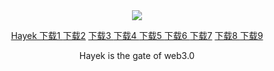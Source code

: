 


<div style="text-align:center"><a href="/cn/hayek.html" > <img src="/imgs/128.png" /></a></div>
<p align="center">
<a href="http://178.18.242.172/ipfs/QmaWDwopdkV7tkTFwqLuunpa1mg6J7b6ZJEs93fNHL4n5S/down.html" > Hayek  下载1 </a>
<a href="http://165.227.76.104:8080/ipfs/QmaWDwopdkV7tkTFwqLuunpa1mg6J7b6ZJEs93fNHL4n5S/down.html" > 下载2</a>
<a href="http://194.163.146.192/ipfs/QmaWDwopdkV7tkTFwqLuunpa1mg6J7b6ZJEs93fNHL4n5S/down.html" > 下载3 </a>
<a href="http://185.8.166.154/ipfs/QmaWDwopdkV7tkTFwqLuunpa1mg6J7b6ZJEs93fNHL4n5S/down.html" > 下载4 </a>
<a href="http://91.107.200.167:8080/ipfs/QmaWDwopdkV7tkTFwqLuunpa1mg6J7b6ZJEs93fNHL4n5S/down.html" > 下载5 </a>
<a href="http://46.101.242.131:8080/ipfs/QmaWDwopdkV7tkTFwqLuunpa1mg6J7b6ZJEs93fNHL4n5S/down.html" > 下载6 </a>
<a href="http://130.61.212.176:8080/ipfs/QmaWDwopdkV7tkTFwqLuunpa1mg6J7b6ZJEs93fNHL4n5S/down.html" > 下载7</a>
<a href="http://3.130.34.197:8080/ipfs/QmaWDwopdkV7tkTFwqLuunpa1mg6J7b6ZJEs93fNHL4n5S/down.html" > 下载8 </a>
<a href="http://46.4.226.207:8080/ipfs/QmaWDwopdkV7tkTFwqLuunpa1mg6J7b6ZJEs93fNHL4n5S/down.html" > 下载9 </a>
</p>
<p align="center">Hayek is the gate of web3.0
</p>


